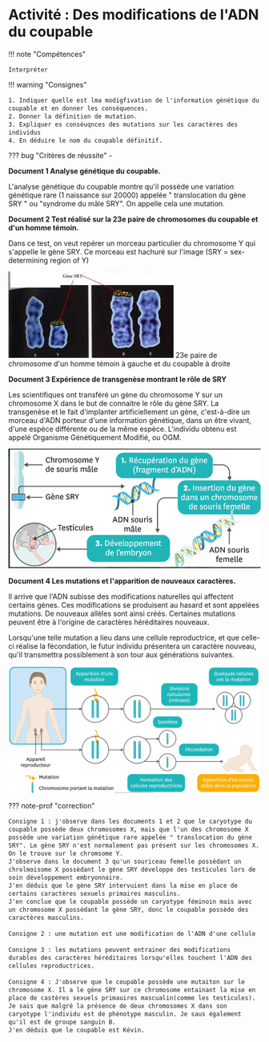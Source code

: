 # Activité : Des modifications de l'ADN du coupable

!!! note "Compétences"

    Interpréter 

!!! warning "Consignes"

    1. Indiquer quelle est lma modigfivation de l'information génétique du coupable et en donner les conséquences.
    2. Donner la définition de mutation.
    3. Expliquer es conséuqnces des mutations sur les caractères des individus
    4. En déduire le nom du coupable définitif.
    
??? bug "Critères de réussite"
    - 



<div markdown style="page-break-after: always;">

**Document 1 Analyse génétique du coupable.**

L'analyse génétique du coupable montre qu'il possède une variation génétique rare (1 naissance sur 20000) appelée " translocation du gène SRY " ou "syndrome du mâle SRY". On appelle cela une mutation.

</div>

**Document 2 Test réalisé sur la 23e paire de chromosomes du coupable et d'un homme témoin.**

Dans ce test, on veut repérer un morceau particulier du chromosome Y qui s'appelle le gène SRY. Ce morceau est hachuré sur l'image (SRY = sex-determining region of Y)

![alt text](image-2.png)
23e paire de chromosome d'un homme témoin à gauche et du coupable à droite

**Document 3 Expérience de transgenèse montrant le rôle de SRY**

Les scientifiques ont transféré un gène du chromosome Y sur un chromosome X dans le but de connaitre le rôle du gène SRY. La transgenèse et le fait d'implanter artificiellement un gène, c'est-à-dire un morceau d'ADN porteur d'une information génétique, dans un être vivant, d'une espèce différente ou de la même espèce. L'individu obtenu est appelé Organisme Génétiquement Modifié, ou OGM.

![](pictures/trangenese.png)

**Document 4 Les mutations et l'apparition de nouveaux caractères.**


Il arrive que l'ADN subisse des modifications naturelles qui affectent certains gènes. Ces modifications se produisent au hasard et sont appelées mutations. De nouveaux allèles sont ainsi créés. Certaines mutations peuvent être à l'origine de caractères héréditaires nouveaux.

Lorsqu'une telle mutation a lieu dans une cellule reproductrice, et que celle-ci réalise la fécondation, le futur individu présentera un caractère nouveau, qu'il transmettra possiblement à son tour aux générations suivantes. 


![](pictures/devenirMutations.png)


??? note-prof "correction"

    Consigne 1 : j'observe dans les documents 1 et 2 que le caryotype du coupable possède deux chromosomes X, mais que l'un des chromosome X possède une variation génétique rare appelée " translocation du gène SRY". Le gène SRY n'est normalement pas présent sur les chromosomes X. On le trouve sur le chromsome Y. 
    J'observe dans le document 3 qu'un souriceau femelle possédant un chrolmoisome X possèdant le gène SRY développe des testicules lors de soin développement embryonnaire.
    J'en déduis que le gène SRY intervuient dans la mise en place de certains caractères sexuels primaires masculins.
    J'en conclue que le coupable possède un caryotype féminoin mais avec un chromosome X possédant le gène SRY, donc le coupable possède des caractères masculins.

    Consigne 2 : une mutation est une modification de l'ADN d'une cellule

    Consigne 3 : les mutations peuvent entrainer des modifications durables des caractères héréditaires lorsqu'elles touchent l'ADN des cellules reproductrices.

    Consigne 4 : J'observe que le coupable possède une mutaiton sur le chromosome X. Il a le gène SRY sur ce chromosome entainant la mise en place de castères sexuels primauires mascualin(comme les testicules).
    Je sais que malgré la présence de deux chromosomes X dans son caryotype l'individu est de phénotype masculin. Je saus également qu'il est de groupe sanguin B. 
    J'en déduis que le coupable est Kévin.